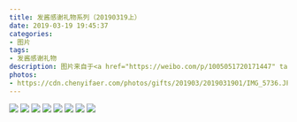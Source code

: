 ```yaml
---
title: 发酱感谢礼物系列（20190319上）
date: 2019-03-19 19:45:37
categories:
- 图片
tags:
- 发酱感谢礼物
description: 图片来自于<a href="https://weibo.com/p/1005051720171447" target="_blank">quanmmmmm</a><br/> “谢谢拥抱的山口山编年史，每一页都是满满的回忆啊，呜呜呜”
photos: 
- https://cdn.chenyifaer.com/photos/gifts/201903/2019031901/IMG_5736.JPG
---
```


![](https://cdn.chenyifaer.com/photos/gifts/201903/2019031901/IMG_5737.JPG)
![](https://cdn.chenyifaer.com/photos/gifts/201903/2019031901/IMG_5738.JPG)
![](https://cdn.chenyifaer.com/photos/gifts/201903/2019031901/IMG_5739.JPG)
![](https://cdn.chenyifaer.com/photos/gifts/201903/2019031901/IMG_5740.JPG)
![](https://cdn.chenyifaer.com/photos/gifts/201903/2019031901/IMG_5741.JPG)
![](https://cdn.chenyifaer.com/photos/gifts/201903/2019031901/IMG_5742.JPG)
![](https://cdn.chenyifaer.com/photos/gifts/201903/2019031901/IMG_5743.JPG)
![](https://cdn.chenyifaer.com/photos/gifts/201903/2019031901/IMG_5744.JPG)